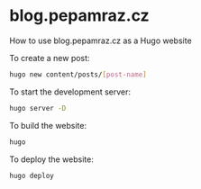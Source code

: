 # blog.pepamraz.cz

How to use blog.pepamraz.cz as a Hugo website

To create a new post:
```bash
hugo new content/posts/[post-name]
```

To start the development server:
```bash
hugo server -D
```

To build the website:
```bash
hugo
```

To deploy the website:
```bash
hugo deploy
```
